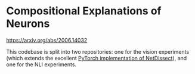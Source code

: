 # Compositional Explanations of Neurons

https://arxiv.org/abs/2006.14032

This codebase is split into two repositories: one for the vision experiments
(which extends the excellent [PyTorch implementation of
NetDissect](https://github.com/CSAILVision/NetDissect-Lite/tree/master/visualize)),
and one for the NLI experiments.
